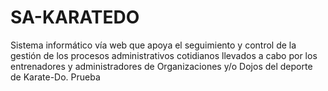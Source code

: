# SA-KARATEDO
Sistema informático vía web que apoya el seguimiento y control de la gestión de los procesos administrativos cotidianos llevados a cabo por los entrenadores y administradores de Organizaciones y/o Dojos del deporte de Karate-Do.
Prueba
